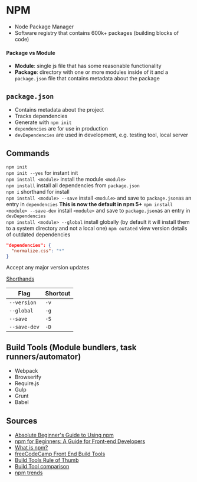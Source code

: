 # NPM

- Node Package Manager
- Software registry that contains 600k+ packages (building blocks of code)

#### Package vs Module

- **Module**: single js file that has some reasonable functionality
- **Package**: directory with one or more modules inside of it and a `package.json` file that contains metadata about the package

## `package.json`

- Contains metadata about the project
- Tracks dependencies
- Generate with `npm init`
- `dependencies` are for use in production
- `devDependencies` are used in development, e.g. testing tool, local server

## Commands

`npm init`  
`npm init --yes` for instant init  
`npm install <module>` install the module `<module>`  
`npm install` install all dependencies from `package.json`  
`npm i` shorthand for install  
`npm install <module> --save` install `<module>` and save to `package.json`as an entry in `dependencies` **This is now the default in npm 5+**
`npm install <module> --save-dev` install `<module>` and save to `package.json`as an entry in `devDependencies`  
`npm install <module> --global` install globally (by default it will install them to a system directory and not a local one)
`npm outated` view version details of outdated dependencies

```json
"dependencies": {
  "normalize.css": "*"
}
```
Accept any major version updates


[Shorthands](https://docs.npmjs.com/misc/config#shorthands-and-other-cli-niceties)

Flag | Shortcut
---------- | -----------
`--version` | `-v`
`--global` | `-g`
`--save` | `-S`
`--save-dev` | `-D`

## Build Tools (Module bundlers, task runners/automator)

- Webpack
- Browserify
- Require.js
- Gulp
- Grunt
- Babel

## Sources

- [Absolute Beginner's Guide to Using npm](https://nodesource.com/blog/an-absolute-beginners-guide-to-using-npm/)
- [npm for Beginners: A Guide for Front-end Developers](https://www.impressivewebs.com/npm-for-beginners-a-guide-for-front-end-developers/)
- [What is npm?](https://docs.npmjs.com/getting-started/what-is-npm)
- [freeCodeCamp Front End Build Tools](https://medium.freecodecamp.org/making-sense-of-front-end-build-tools-3a1b3a87043b)
- [Build Tools Rule of Thumb](http://dearkumar.com/confusion-on-js-build-tool-babel-browserify-webpack-grunt-and-gulp-when-to-use-them/)
- [Build Tool comparison](https://survivejs.com/webpack/appendices/comparison/)
- [npm trends](http://www.npmtrends.com/)
